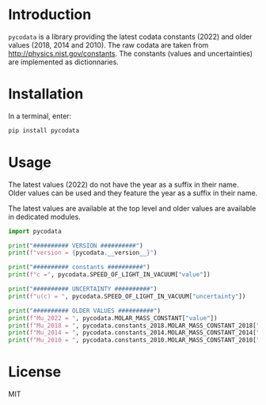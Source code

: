 # Introduction

`pycodata` is a library providing the latest codata constants (2022) and 
older values (2018, 2014 and 2010). 
The raw codata are taken from http://physics.nist.gov/constants.
The constants (values and uncertainties) are implemented as dictionnaries.

# Installation

In a terminal, enter:

```python
pip install pycodata
```

# Usage

The latest values (2022) do not have the year as a suffix in their name. Older values can be used and they feature the year as a suffix in their name.

The latest values are available at the top level and older values are available in dedicated modules.

```python
import pycodata

print("########## VERSION ##########")
print(f"version = {pycodata.__version__}")

print("########## constants ##########")
print(f"c =", pycodata.SPEED_OF_LIGHT_IN_VACUUM["value"])

print("########## UNCERTAINTY ##########")
print(f"u(c) = ", pycodata.SPEED_OF_LIGHT_IN_VACUUM["uncertainty"])

print("########## OLDER VALUES ##########")
print(f"Mu_2022 = ", pycodata.MOLAR_MASS_CONSTANT["value"])
print(f"Mu_2018 = ", pycodata.constants_2018.MOLAR_MASS_CONSTANT_2018["value"])
print(f"Mu_2014 = ", pycodata.constants_2014.MOLAR_MASS_CONSTANT_2014["value"])
print(f"Mu_2010 = ", pycodata.constants_2010.MOLAR_MASS_CONSTANT_2010["value"])
```

# License

MIT

